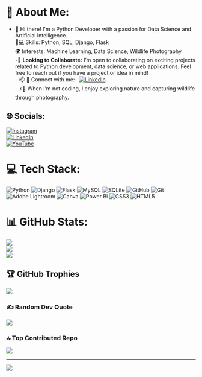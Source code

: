 # 💫 About Me:
- 👋 Hi there! I'm a Python Developer with a passion for Data Science and Artificial Intelligence.<br>🔧💻 Skills: Python, SQL, Django, Flask<br>🌍 Interests: Machine Learning, Data Science, Wildlife Photography<br>-🤝 **Looking to Collaborate:** I’m open to collaborating on exciting projects related to Python development, data science, or web applications. Feel free to reach out if you have a project or idea in mind!<br>- 📫 🔗 Connect with me:- [![LinkedIn](https://img.shields.io/badge/LinkedIn-%230077B5.svg?logo=linkedin&logoColor=white)](https://www.linkedin.com/in/venkata-krishna-anand-reddy-parlapalli-726785296/) 
 <br>- ⚡📸 When I’m not coding, I enjoy exploring nature and capturing wildlife through photography.<br>


## 🌐 Socials:
[![Instagram](https://img.shields.io/badge/Instagram-%23E4405F.svg?logo=Instagram&logoColor=white)](https://www.instagram.com/iam_krishnareddy_?igsh=aHF5dDZqbmpoY3B4)   
[![LinkedIn](https://img.shields.io/badge/LinkedIn-%230077B5.svg?logo=linkedin&logoColor=white)](https://www.linkedin.com/in/venkata-krishna-anand-reddy-parlapalli-726785296/)   
[![YouTube](https://img.shields.io/badge/YouTube-%23FF0000.svg?logo=YouTube&logoColor=white)](https://www.youtube.com/@Iamkrishnareddy10)

# 💻 Tech Stack:
![Python](https://img.shields.io/badge/python-3670A0?style=for-the-badge&logo=python&logoColor=ffdd54)  ![Django](https://img.shields.io/badge/django-%23092E20.svg?style=for-the-badge&logo=django&logoColor=white)  ![Flask](https://img.shields.io/badge/flask-%23000.svg?style=for-the-badge&logo=flask&logoColor=white) ![MySQL](https://img.shields.io/badge/mysql-4479A1.svg?style=for-the-badge&logo=mysql&logoColor=white)  ![SQLite](https://img.shields.io/badge/sqlite-%2307405e.svg?style=for-the-badge&logo=sqlite&logoColor=white)  ![GitHub](https://img.shields.io/badge/github-%23121011.svg?style=for-the-badge&logo=github&logoColor=white) ![Git](https://img.shields.io/badge/git-%23F05033.svg?style=for-the-badge&logo=git&logoColor=white)  ![Adobe Lightroom](https://img.shields.io/badge/Adobe%20Lightroom-31A8FF.svg?style=for-the-badge&logo=Adobe%20Lightroom&logoColor=white)  ![Canva](https://img.shields.io/badge/Canva-%2300C4CC.svg?style=for-the-badge&logo=Canva&logoColor=white)  ![Power Bi](https://img.shields.io/badge/power_bi-F2C811?style=for-the-badge&logo=powerbi&logoColor=black)  ![CSS3](https://img.shields.io/badge/css3-%231572B6.svg?style=for-the-badge&logo=css3&logoColor=white)  ![HTML5](https://img.shields.io/badge/html5-%23E34F26.svg?style=for-the-badge&logo=html5&logoColor=white)
# 📊 GitHub Stats:
![](https://github-readme-stats.vercel.app/api?username=KRISHNAREDDY10&theme=dark&hide_border=false&include_all_commits=false&count_private=false)<br/>
![](https://github-readme-streak-stats.herokuapp.com/?user=KRISHNAREDDY10&theme=dark&hide_border=false)<br/>
![](https://github-readme-stats.vercel.app/api/top-langs/?username=KRISHNAREDDY10&theme=dark&hide_border=false&include_all_commits=false&count_private=false&layout=compact)

## 🏆 GitHub Trophies
![](https://github-profile-trophy.vercel.app/?username=KRISHNAREDDY10&theme=apprentice&no-frame=true&no-bg=false&margin-w=4)

### ✍️ Random Dev Quote
![](https://quotes-github-readme.vercel.app/api?type=horizontal&theme=tokyonight)

### 🔝 Top Contributed Repo
![](https://github-contributor-stats.vercel.app/api?username=KRISHNAREDDY10&limit=5&theme=dark&combine_all_yearly_contributions=true)

---
[![](https://visitcount.itsvg.in/api?id=KRISHNAREDDY10&label=Profile%20Views&color=12&icon=0&pretty=true)](https://visitcount.itsvg.in)
<!-- Proudly created with GPRM ( https://gprm.itsvg.in ) -->
